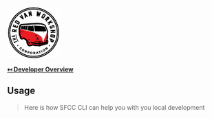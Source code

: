 ![Logo](img/logo.png "Logo")

**[↤ Developer Overview](../README.md)**

Usage
---

> Here is how SFCC CLI can help you with you local development

